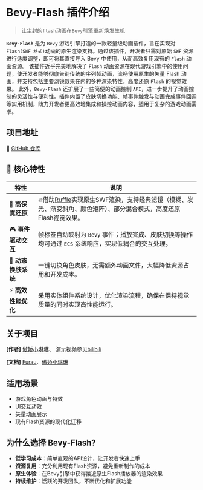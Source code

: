 # Bevy-Flash 插件介绍

> 让尘封的`flash`动画在`Bevy`引擎重新焕发生机

**`Bevy-Flash`** 是为 `Bevy` 游戏引擎打造的一款轻量级动画插件，旨在实现对 `Flash(SWF 格式)`动画的原生渲染支持。通过该插件，开发者只需对原始 `SWF` 资源进行适度调整，即可将其直接导入 Bevy 中使用，从而高效复用现有的 `Flash` 动画资源。
该插件近乎完美地解决了 `Flash` 动画资源在现代游戏引擎中的使用问题，使开发者能够彻底告别传统的序列帧动画，流畅使用原生的矢量 Flash 动画，并支持包括主要滤镜效果在内的多种渲染特性，高度还原 `Flash` 的视觉效果。
此外，`Bevy-Flash` 还扩展了一些简便的动画控制 `API`，进一步提升了动画控制的灵活性与便利性。插件内置了皮肤切换功能、帧事件触发与动画完成事件回调等实用机制，助力开发者更高效地集成和操控动画内容，适用于复杂的游戏动画需求。

## 项目地址

🔗 [GitHub 仓库](https://github.com/aojiaoxiaolinlin/bevy_flash)

## 🎯 核心特性

| 特性             | 说明                                           |
| -------------- | -------------------------------------------- |
| 🧬 **高保真还原**    | 🔥借助[Ruffle](https://ruffle.rs/)实现原生SWF渲染，支持经典滤镜（模糊、发光、渐变斜角、颜色矩阵）、部分混合模式，高度还原Flash视觉效果。 |
| 🎮 **事件驱动交互**   | 帧标签自动映射为 `Bevy` 事件；播放完成、皮肤切换等操作均可通过 `ECS` 系统响应，实现低耦合的交互处理。 |
| 🎨 **动态换肤系统**    | 一键切换角色皮肤，无需额外动画文件，大幅降低资源占用和开发成本。              |
| ⚡ **高效性能优化**    | 采用实体组件系统设计，优化渲染流程，确保在保持视觉质量的同时实现高性能运行。         |

## 关于项目

**[作者]** [傲娇小琳琳](https://github.com/aojiaoxiaolinlin)、 演示视频参见[bilibili](https://space.bilibili.com/33570253?spm_id_from=333.337.0.0)

**[文档]** [Furau](https://github.com/e72uj)、[傲娇小琳琳](https://github.com/aojiaoxiaolinlin)

## 适用场景

- 游戏角色动画与特效
- UI交互动效
- 矢量动画展示
- 现有Flash资源的现代化迁移

## 为什么选择 Bevy-Flash?

- **低学习成本**：简单直观的API设计，让开发者快速上手
- **资源复用**：充分利用现有Flash资源，避免重新制作的成本
- **原生体验**：在Bevy引擎中获得接近原生Flash播放器的渲染效果
- **持续维护**：活跃的开发团队，不断优化和扩展功能
